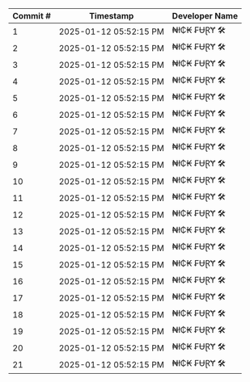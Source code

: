 | Commit # | Timestamp           | Developer Name       |
|----------|---------------------|----------------------|
| 1        | 2025-01-12 05:52:15 PM | ₦ł₵₭ ₣ɄⱤɎ 🛠️        |
| 2        | 2025-01-12 05:52:15 PM | ₦ł₵₭ ₣ɄⱤɎ 🛠️        |
| 3        | 2025-01-12 05:52:15 PM | ₦ł₵₭ ₣ɄⱤɎ 🛠️        |
| 4        | 2025-01-12 05:52:15 PM | ₦ł₵₭ ₣ɄⱤɎ 🛠️        |
| 5        | 2025-01-12 05:52:15 PM | ₦ł₵₭ ₣ɄⱤɎ 🛠️        |
| 6        | 2025-01-12 05:52:15 PM | ₦ł₵₭ ₣ɄⱤɎ 🛠️        |
| 7        | 2025-01-12 05:52:15 PM | ₦ł₵₭ ₣ɄⱤɎ 🛠️        |
| 8        | 2025-01-12 05:52:15 PM | ₦ł₵₭ ₣ɄⱤɎ 🛠️        |
| 9        | 2025-01-12 05:52:15 PM | ₦ł₵₭ ₣ɄⱤɎ 🛠️        |
| 10       | 2025-01-12 05:52:15 PM | ₦ł₵₭ ₣ɄⱤɎ 🛠️        |
| 11       | 2025-01-12 05:52:15 PM | ₦ł₵₭ ₣ɄⱤɎ 🛠️        |
| 12       | 2025-01-12 05:52:15 PM | ₦ł₵₭ ₣ɄⱤɎ 🛠️        |
| 13       | 2025-01-12 05:52:15 PM | ₦ł₵₭ ₣ɄⱤɎ 🛠️        |
| 14       | 2025-01-12 05:52:15 PM | ₦ł₵₭ ₣ɄⱤɎ 🛠️        |
| 15       | 2025-01-12 05:52:15 PM | ₦ł₵₭ ₣ɄⱤɎ 🛠️        |
| 16       | 2025-01-12 05:52:15 PM | ₦ł₵₭ ₣ɄⱤɎ 🛠️        |
| 17       | 2025-01-12 05:52:15 PM | ₦ł₵₭ ₣ɄⱤɎ 🛠️        |
| 18       | 2025-01-12 05:52:15 PM | ₦ł₵₭ ₣ɄⱤɎ 🛠️        |
| 19       | 2025-01-12 05:52:15 PM | ₦ł₵₭ ₣ɄⱤɎ 🛠️        |
| 20       | 2025-01-12 05:52:15 PM | ₦ł₵₭ ₣ɄⱤɎ 🛠️        |
| 21       | 2025-01-12 05:52:15 PM | ₦ł₵₭ ₣ɄⱤɎ 🛠️        |
